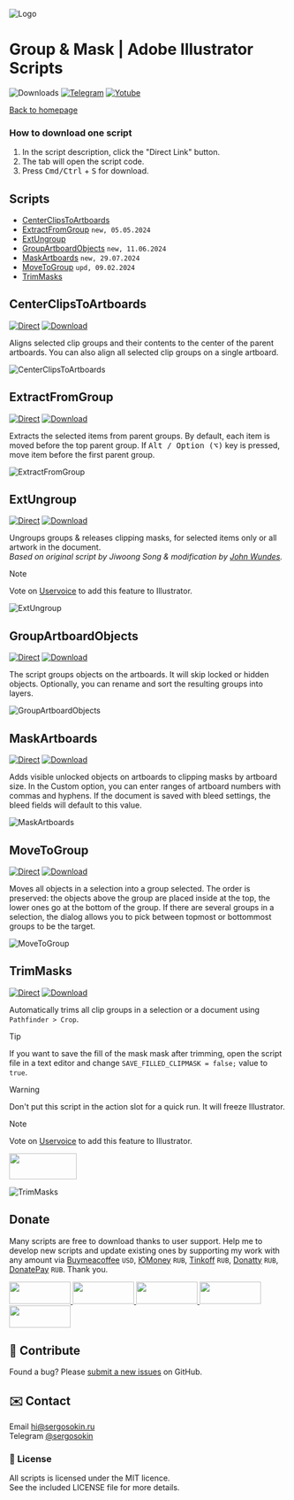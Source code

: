 ![Logo](https://i.ibb.co/mF018gV/emblem.png)

# Group & Mask | Adobe Illustrator Scripts

![Downloads](https://img.shields.io/badge/Downloads-43k-27CF7D.svg) [![Telegram](https://img.shields.io/badge/Telegram%20Channel-%40aiscripts-0088CC.svg)](https://t.me/aiscripts) [![Yotube](https://img.shields.io/badge/Youtube-%40SergOsokinArt-FF0000.svg)](https://www.youtube.com/c/SergOsokinArt/videos)

[Back to homepage](../README.md)

### How to download one script 
1. In the script description, click the "Direct Link" button.
2. The tab will open the script code.
3. Press <kbd>Cmd/Ctrl</kbd> + <kbd>S</kbd> for download.

## Scripts
* [CenterClipsToArtboards](https://github.com/creold/illustrator-scripts/blob/master/md/Group.md#centerclipstoartboards)
* [ExtractFromGroup](https://github.com/creold/illustrator-scripts/blob/master/md/Group.md#extractfromgroup) `new, 05.05.2024`
* [ExtUngroup](https://github.com/creold/illustrator-scripts/blob/master/md/Group.md#extungroup)
* [GroupArtboardObjects](https://github.com/creold/illustrator-scripts/blob/master/md/Group.md#groupartboardobjects) `new, 11.06.2024`
* [MaskArtboards](https://github.com/creold/illustrator-scripts/blob/master/md/Group.md#maskartboards) `new, 29.07.2024`
* [MoveToGroup](https://github.com/creold/illustrator-scripts/blob/master/md/Group.md#movetogroup) `upd, 09.02.2024`
* [TrimMasks](https://github.com/creold/illustrator-scripts/blob/master/md/Group.md#trimmasks)

## CenterClipsToArtboards
[![Direct](https://img.shields.io/badge/Direct%20Link-CenterClipsToArtboards.jsx-FF6900.svg)](https://rebrand.ly/ctrcliptoabs) [![Download](https://img.shields.io/badge/Download%20All-Zip%20archive-0088CC.svg)](https://bit.ly/2M0j95N)

Aligns selected clip groups and their contents to the center of the parent artboards. You can also align all selected clip groups on a single artboard. 

![CenterClipsToArtboards](https://i.ibb.co/ykHy3rM/Center-Clips-To-Artboards.gif)

## ExtractFromGroup
[![Direct](https://img.shields.io/badge/Direct%20Link-ExtractFromGroup.jsx-FF6900.svg)](https://rebrand.ly/extrgrp) [![Download](https://img.shields.io/badge/Download%20All-Zip%20archive-0088CC.svg)](https://bit.ly/2M0j95N)

Extracts the selected items from parent groups. By default, each item is moved before the top parent group. If <kbd>Alt / Option (⌥)</kbd> key is pressed, move item before the first parent group.

![ExtractFromGroup](https://i.ibb.co/pK5yzqS/Extract-From-Group.gif)

## ExtUngroup
[![Direct](https://img.shields.io/badge/Direct%20Link-ExtUngroup.jsx-FF6900.svg)](https://rebrand.ly/extungrp) [![Download](https://img.shields.io/badge/Download%20All-Zip%20archive-0088CC.svg)](https://bit.ly/2M0j95N)

Ungroups groups & releases clipping masks, for selected items only or all artwork in the document.   
*Based on original script by Jiwoong Song & modification by [John Wundes](http://www.wundes.com/).*

> [!NOTE]   
> Vote on [Uservoice](https://illustrator.uservoice.com/forums/333657-illustrator-desktop-feature-requests/suggestions/39484654-create-an-ungroup-all-feature-on-layer-s) to add this feature to Illustrator.

![ExtUngroup](https://i.ibb.co/QngnpZL/demo-Ext-Ungroup.gif)

## GroupArtboardObjects
[![Direct](https://img.shields.io/badge/Direct%20Link-GroupArtboardObjects.jsx-FF6900.svg)](https://rebrand.ly/grpabobj) [![Download](https://img.shields.io/badge/Download%20All-Zip%20archive-0088CC.svg)](https://bit.ly/2M0j95N)

The script groups objects on the artboards. It will skip locked or hidden objects. Optionally, you can rename and sort the resulting groups into layers.

![GroupArtboardObjects](https://i.ibb.co/GTGDnCF/Group-Artboard-Objects.gif)

## MaskArtboards
[![Direct](https://img.shields.io/badge/Direct%20Link-MaskArtboards.jsx-FF6900.svg)](https://rebrand.ly/maskab) [![Download](https://img.shields.io/badge/Download%20All-Zip%20archive-0088CC.svg)](https://bit.ly/2M0j95N)

Adds visible unlocked objects on artboards to clipping masks by artboard size. In the Custom option, you can enter ranges of artboard numbers with commas and hyphens. If the document is saved with bleed settings, the bleed fields will default to this value.

![MaskArtboards](https://i.ibb.co/Cw3Z0St/Mask-Artboards.gif)

## MoveToGroup
[![Direct](https://img.shields.io/badge/Direct%20Link-MoveToGroup.jsx-FF6900.svg)](https://rebrand.ly/movtogrp) [![Download](https://img.shields.io/badge/Download%20All-Zip%20archive-0088CC.svg)](https://bit.ly/2M0j95N)

Moves all objects in a selection into a group selected. The order is preserved: the objects above the group are placed inside at the top, the lower ones go at the bottom of the group. If there are several groups in a selection, the dialog allows you to pick between topmost or bottommost groups to be the target.

![MoveToGroup](https://i.ibb.co/jkD5Zx4/Move-To-Group.gif)

## TrimMasks
[![Direct](https://img.shields.io/badge/Direct%20Link-TrimMasks.jsx-FF6900.svg)](https://rebrand.ly/trimcm) [![Download](https://img.shields.io/badge/Download%20All-Zip%20archive-0088CC.svg)](https://bit.ly/2M0j95N)

Automatically trims all clip groups in a selection or a document using `Pathfinder > Crop`.

> [!TIP]   
> If you want to save the fill of the mask mask after trimming, open the script file in a text editor and change `SAVE_FILLED_CLIPMASK = false;` value to `true`.

> [!WARNING]   
> Don't put this script in the action slot for a quick run. It will freeze Illustrator.

> [!NOTE]   
> Vote on [Uservoice](https://illustrator.uservoice.com/forums/333657-illustrator-desktop-feature-requests/suggestions/35456389-flatten-expand-clipping-group-crop-each-object) to add this feature to Illustrator.

<a href="https://youtu.be/liui0ZUAN50">
  <img width="122" height="47" src="https://i.ibb.co/fqdwXL6/youtube-badge.png">
</a>

![TrimMasks](https://i.ibb.co/prkQGyt/demo-Trim-Masks.gif)

## Donate
Many scripts are free to download thanks to user support. Help me to develop new scripts and update existing ones by supporting my work with any amount via [Buymeacoffee] `USD`, [ЮMoney] `RUB`, [Tinkoff] `RUB`, [Donatty] `RUB`, [DonatePay] `RUB`. Thank you.

[Buymeacoffee]: https://www.buymeacoffee.com/aiscripts
[ЮMoney]: https://yoomoney.ru/to/410011149615582
[Tinkoff]: https://www.tinkoff.ru/rm/osokin.sergey127/SN67U9405/
[Donatty]: https://donatty.com/sergosokin
[DonatePay]: https://new.donatepay.ru/@osokin

<a href="https://www.buymeacoffee.com/aiscripts">
  <img width="111" height="40" src="https://i.ibb.co/0ssTJQ1/bmc-badge.png">
</a>

<a href="https://www.tinkoff.ru/rm/osokin.sergey127/SN67U9405/">
  <img width="111" height="40" src="https://i.ibb.co/hRsbYnM/tinkoff-badge.png">
</a>

<a href="https://yoomoney.ru/to/410011149615582">
  <img width="111" height="40" src="https://i.ibb.co/wwrYWJ5/yoomoney-badge.png">
</a>

<a href="https://donatty.com/sergosokin">
  <img width="111" height="40" src="https://i.ibb.co/s61FGCn/donatty-badge.png">
</a>

<a href="https://new.donatepay.ru/@osokin">
  <img width="111" height="40" src="https://i.ibb.co/0KJ94ND/donatepay-badge.png">
</a>

## 🤝 Contribute

Found a bug? Please [submit a new issues](https://github.com/creold/illustrator-scripts/issues) on GitHub.

## ✉️ Contact
Email <hi@sergosokin.ru>  
Telegram [@sergosokin](https://t.me/sergosokin)

### 📝 License

All scripts is licensed under the MIT licence.  
See the included LICENSE file for more details.
